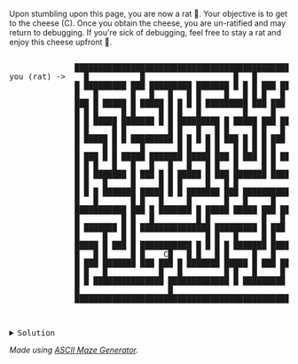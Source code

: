 Upon stumbling upon this page, you are now a rat 🐀. Your objective is to get to the cheese (C). Once you obtain the cheese, you are un-ratified and may return to debugging. If you're sick of debugging, feel free to stay a rat and enjoy this cheese upfront 🧀.

<pre>       
              █████████████████████████████████████████████████████████████████
you (rat) ->    █           █                   █   █               █         █
              █ █████████ ███ █████████ ███████ █ █ █ ███ ███████████ ███████ █
              █   █       █   █   █   █ █     █   █ █ █   █           █       █
              ███ █ █████ █ █████ █ █ █ █ █████████ ███ ███ ███████████ █████ █
              █ █ █     █ █     █ █ █   █         █     █   █     █   █   █ █ █
              █ █ █████ ███████ █ █ █████████ █ █████ ███ ███████ █ █ ███ █ █ █
              █ █     █ █         █ █   █   █ █     █ █   █       █ █     █   █
              █ █████ █ █ █████████ █ █ █ █ █ ███ █ █ █ ███ █████ █ ███████████
              █     █ █     █       █ █   █ █   █ █ █ █ █     █   █   █   █   █
              █ ███ █ █ █████ ███████ █████ ███ █ ███ █ █ ███ ███████ █ █ █ █ █
              █ █ █   █   █   █   █   █   █ █   █     █ █   █   █     █ █   █ █
              █ █ ███████ █ ███ █ █ █████ █ ███ ███████ ███████ █ █████ █████ █
              █ █   █     █     █ █ █     █   █ █               █       █     █
              █ █ █ ███████ █████ █ █ ███████ ███ ███████████████ ███████ ███ █
              █   █       █ █   █     █       █   █     █       █     █   █ █ █
              ███████████ ███ █ ███████ █ █████ █████ ███ █████ █████ █ ███ █ █
              █         █ █   █         █ █           █   █   █     █ █   █ █ █
              █ ███████ █ █ ███████████████ █████████ █ ███ ███████ █████ █ █ █
              █     █   █ █               █ █   █     █ █         █       █ █ █
              █████ █ ███ █ ███████████ █ █ █ █ ███████ █████████ █████████ █ █
              █   █ █     █ █    C█   █ █   █ █     █   █     █       █     █ █
              █ ███ ███████ ███ ███ █ ███████ █████ █ ███ ███ █ ███████ ███ █ █
              █ █   █           █   █         █ █   █     █   █ █   █   █   █ █
              █ █ ███████████████ █████████████ █ █████████ ███ █ █ █ ███ ███ █
              █                   █                         █     █     █     █
              █████████████████████████████████████████████████████████████████
                        
</pre>

<pre>
  <details>
    <summary>Solution</summary>
              █████████████████████████████████████████████████████████████████
you (rat) ->   .█           █                   █   █               █.........█
              █.█████████ ███ █████████ ███████ █ █ █ ███ ███████████.███████.█
              █...█       █   █   █   █ █     █   █ █ █   █...........█.......█
              ███.█ █████ █ █████ █ █ █ █ █████████ ███ ███.███████████.█████ █
              █ █.█     █ █     █ █ █   █         █     █...█     █...█...█ █ █
              █ █.█████ ███████ █ █ █████████ █ █████ ███.███████ █.█.███.█ █ █
              █ █.....█ █         █ █   █   █ █     █ █...█       █.█.....█   █
              █ █████.█ █ █████████ █ █ █ █ █ ███ █ █ █.███ █████ █.███████████
              █.....█.█     █       █ █   █ █   █ █ █ █.█     █   █...█...█...█
              █.███.█.█ █████ ███████ █████ ███ █ ███ █.█ ███ ███████.█.█.█.█.█
              █.█ █...█   █   █   █   █   █ █   █     █.█   █   █.....█.█...█.█
              █.█ ███████ █ ███ █ █ █████ █ ███ ███████.███████ █.█████.█████.█
              █.█...█     █     █ █ █     █   █ █.......        █.......█.....█
              █.█.█.███████ █████ █ █ ███████ ███.███████████████ ███████.███ █
              █...█.......█ █   █     █       █...█     █.......█     █...█ █ █
              ███████████.███ █ ███████ █ █████.█████ ███.█████.█████ █.███ █ █
              █.........█.█   █         █ █.....      █...█   █.....█ █...█ █ █
              █.███████.█.█ ███████████████.█████████ █.███ ███████.█████.█ █ █
              █.....█...█.█...............█.█...█     █.█         █.......█ █ █
              █████.█.███.█.███████████ █.█.█.█.███████.█████████ █████████ █ █
              █   █.█.....█.█  ..C█...█ █...█.█.....█...█.....█       █     █ █
              █ ███.███████.███.███.█.███████.█████.█.███.███.█ ███████ ███ █ █
              █ █...█      .....█...█.........█ █...█.....█...█ █   █   █   █ █
              █ █.███████████████.█████████████ █.█████████.███ █ █ █ ███ ███ █
              █  .................█              ...........█     █     █     █
              █████████████████████████████████████████████████████████████████
</pre>
  </details>

*Made using [ASCII Maze Generator](https://www.asciiart.eu/ascii-maze-generator).* 
